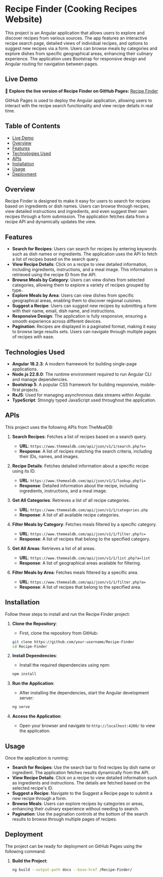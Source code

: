 # Recipe Finder (Cooking Recipes Website)

This project is an Angular application that allows users to explore and discover recipes from various sources. The app features an interactive recipe search page, detailed views of individual recipes, and options to suggest new recipes via a form. Users can browse meals by categories and explore dishes from specific geographical areas, enhancing their culinary experience. The application uses Bootstrap for responsive design and Angular routing for navigation between pages.

## Live Demo

🚀 **Explore the live version of Recipe Finder on GitHub Pages:** [Recipe Finder](https://mohamed-samehh.github.io/Recipe-Finder/)

GitHub Pages is used to deploy the Angular application, allowing users to interact with the recipe search functionality and view recipe details in real time.

## Table of Contents

- [Live Demo](#live-demo)
- [Overview](#overview)
- [Features](#features)
- [Technologies Used](#technologies-used)
- [APIs](#apis)
- [Installation](#installation)
- [Usage](#usage)
- [Deployment](#deployment)

## Overview

Recipe Finder is designed to make it easy for users to search for recipes based on ingredients or dish names. Users can browse through recipes, view detailed instructions and ingredients, and even suggest their own recipes through a form submission. The application fetches data from a recipe API and dynamically updates the view.

## Features

- **Search for Recipes**: Users can search for recipes by entering keywords such as dish names or ingredients. The application uses the API to fetch a list of recipes based on the search query.
- **View Recipe Details**: Click on a recipe to view detailed information, including ingredients, instructions, and a meal image. This information is retrieved using the recipe ID from the API.
- **Browse Meals by Category**: Users can view dishes from selected categories, allowing them to explore a variety of recipes grouped by type.
- **Explore Meals by Area**: Users can view dishes from specific geographical areas, enabling them to discover regional cuisines.
- **Suggest a Recipe**: Users can suggest new recipes by submitting a form with their name, email, dish name, and instructions.
- **Responsive Design**: The application is fully responsive, ensuring a smooth experience across different devices.
- **Pagination**: Recipes are displayed in a paginated format, making it easy to browse large results sets. Users can navigate through multiple pages of recipes with ease.

## Technologies Used

- **Angular 18.2.3**: A modern framework for building single-page applications.
- **Node.js 22.8.0**: The runtime environment required to run Angular CLI and manage dependencies.
- **Bootstrap 5**: A popular CSS framework for building responsive, mobile-first projects.
- **RxJS**: Used for managing asynchronous data streams within Angular.
- **TypeScript**: Strongly typed JavaScript used throughout the application.

## APIs

This project uses the following APIs from TheMealDB:

1. **Search Recipes**: Fetches a list of recipes based on a search query.
   - **URL**: `https://www.themealdb.com/api/json/v1/1/search.php?s=`
   - **Response**: A list of recipes matching the search criteria, including their IDs, names, and images.

2. **Recipe Details**: Fetches detailed information about a specific recipe using its ID.
   - **URL**: `https://www.themealdb.com/api/json/v1/1/lookup.php?i=`
   - **Response**: Detailed information about the recipe, including ingredients, instructions, and a meal image.

3. **Get All Categories**: Retrieves a list of all recipe categories.
   - **URL**: `https://www.themealdb.com/api/json/v1/1/categories.php`
   - **Response**: A list of all available recipe categories.

4. **Filter Meals by Category**: Fetches meals filtered by a specific category.
   - **URL**: `https://www.themealdb.com/api/json/v1/1/filter.php?c=`
   - **Response**: A list of recipes that belong to the specified category.

5. **Get All Areas**: Retrieves a list of all areas.
   - **URL**: `https://www.themealdb.com/api/json/v1/1/list.php?a=list`
   - **Response**: A list of geographical areas available for filtering.

6. **Filter Meals by Area**: Fetches meals filtered by a specific area.
   - **URL**: `https://www.themealdb.com/api/json/v1/1/filter.php?a=`
   - **Response**: A list of recipes that belong to the specified area.

## Installation

Follow these steps to install and run the Recipe Finder project:

1. **Clone the Repository**:
    - First, clone the repository from GitHub:
    ```bash
    git clone https://github.com/your-username/Recipe-Finder
    cd Recipe-Finder
    ```

2. **Install Dependencies**:
    - Install the required dependencies using npm:
    ```bash
    npm install
    ```

3. **Run the Application**:
    - After installing the dependencies, start the Angular development server:
    ```bash
    ng serve
    ```

4. **Access the Application**:
    - Open your browser and navigate to `http://localhost:4200/` to view the application.

## Usage

Once the application is running:

- **Search for Recipes**: Use the search bar to find recipes by dish name or ingredient. The application fetches results dynamically from the API.
- **View Recipe Details**: Click on a recipe to view detailed information such as ingredients and instructions. The details are fetched based on the selected recipe's ID.
- **Suggest a Recipe**: Navigate to the Suggest a Recipe page to submit a new recipe through a form.
- **Browse Meals**: Users can explore recipes by categories or areas, enhancing their culinary experience without needing to search.
- **Pagination**: Use the pagination controls at the bottom of the search results to browse through multiple pages of recipes.

## Deployment

The project can be ready for deployment on GitHub Pages using the following command:

1. **Build the Project**:
   ```bash
   ng build --output-path docs --base-href /Recipe-Finder/
